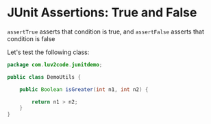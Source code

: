 # JUnit Assertions: True and False

`assertTrue` asserts that condition is true, and 
`assertFalse` asserts that condition is false

Let's test the following class:


```java
package com.luv2code.junitdemo;

public class DemoUtils {

    public Boolean isGreater(int n1, int n2) {

    	return n1 > n2;
    }
}

```
